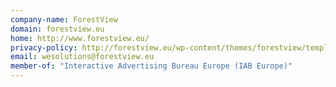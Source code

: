 ```yaml
---
company-name: ForestView
domain: forestview.eu
home: http://www.forestview.eu/
privacy-policy: http://forestview.eu/wp-content/themes/forestview/templates/terms.php
email: wesolutions@forestview.eu
member-of: "Interactive Advertising Bureau Europe (IAB Europe)"
---
```




